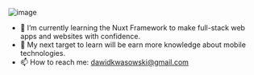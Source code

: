 ![image](https://github.com/user-attachments/assets/f901768a-d6de-403d-81e6-0f222dcece4f)
- 🌱 I’m currently learning the Nuxt Framework to make full-stack web apps and websites with confidence.
- 🎯 My next target to learn will be earn more knowledge about mobile technologies.
- 📫 How to reach me: dawidkwasowski@gmail.com  
<!--
**Dawid-Kwasowski/Dawid-Kwasowski** is a ✨ _special_ ✨ repository because its `README.md` (this file) appears on your GitHub profile.

Here are some ideas to get you started:

- 🔭 I’m currently working on ...
- 🌱 I’m currently learning ...
- 👯 I’m looking to collaborate on ...
- 🤔 I’m looking for help with ...
- 💬 Ask me about ...
- 📫 How to reach me: ...
- 😄 Pronouns: ...
- ⚡ Fun fact: ...
-->
